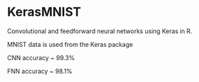 # KerasMNIST
Convolutional and feedforward neural networks using Keras in R.

MNIST data is used from the Keras package

CNN accuracy ~ 99.3%

FNN accuracy ~ 98.1%
